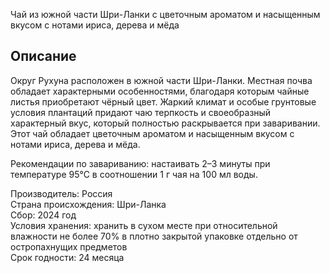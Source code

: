 Чай из южной части Шри-Ланки с цветочным ароматом и насыщенным вкусом с нотами ириса, дерева и мёда
## Описание

Округ Рухуна расположен в южной части Шри-Ланки. Местная почва обладает характерными особенностями, благодаря которым чайные листья приобретают чёрный цвет. Жаркий климат и особые грунтовые условия плантаций придают чаю терпкость и своеобразный характерный вкус, который полностью раскрывается при заваривании. Этот чай обладает цветочным ароматом и насыщенным вкусом с нотами ириса, дерева и мёда.

Рекомендации по завариванию: настаивать 2–3 минуты при температуре 95°С в соотношении 1 г чая на 100 мл воды.

Производитель: Россия  
Страна происхождения: Шри-Ланка  
Сбор: 2024 год  
Условия хранения: хранить в сухом месте при относительной влажности не более 70% в плотно закрытой упаковке отдельно от остропахнущих предметов  
Срок годности: 24 месяца
